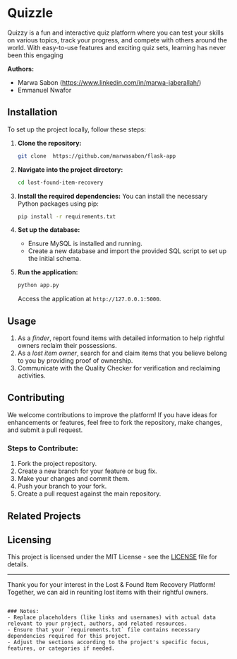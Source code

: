 # Quizzle
Quizzy is a fun and interactive quiz platform where you can test your skills on various topics, track your progress, and compete with others around the world. With easy-to-use features and exciting quiz sets, learning has never been this engaging

**Authors:**  
- Marwa Sabon (https://www.linkedin.com/in/marwa-jaberallah/) 
- Emmanuel Nwafor  

## Installation

To set up the project locally, follow these steps:

1. **Clone the repository:**
   ```bash
   git clone  https://github.com/marwasabon/flask-app
   ```

2. **Navigate into the project directory:**
   ```bash
   cd lost-found-item-recovery
   ```

3. **Install the required dependencies:**
   You can install the necessary Python packages using pip:
   ```bash
   pip install -r requirements.txt
   ```

4. **Set up the database:**
   - Ensure MySQL is installed and running.
   - Create a new database and import the provided SQL script to set up the initial schema.

5. **Run the application:**
   ```bash
   python app.py
   ```
   Access the application at `http://127.0.0.1:5000`.

## Usage

1. As a *finder*, report found items with detailed information to help rightful owners reclaim their possessions.
2. As a *lost item owner*, search for and claim items that you believe belong to you by providing proof of ownership.
3. Communicate with the Quality Checker for verification and reclaiming activities.

## Contributing

We welcome contributions to improve the platform! If you have ideas for enhancements or features, feel free to fork the repository, make changes, and submit a pull request. 

### Steps to Contribute:
1. Fork the project repository.
2. Create a new branch for your feature or bug fix.
3. Make your changes and commit them.
4. Push your branch to your fork.
5. Create a pull request against the main repository.

## Related Projects



## Licensing

This project is licensed under the MIT License - see the [LICENSE](LICENSE) file for details.

---

Thank you for your interest in the Lost & Found Item Recovery Platform! Together, we can aid in reuniting lost items with their rightful owners.
```

### Notes:
- Replace placeholders (like links and usernames) with actual data relevant to your project, authors, and related resources.
- Ensure that your `requirements.txt` file contains necessary dependencies required for this project.
- Adjust the sections according to the project's specific focus, features, or categories if needed.
